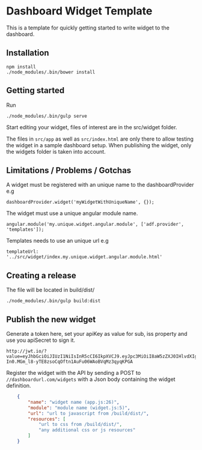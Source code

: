# Dashboard Widget Template

This is a template for quickly getting started to write widget to the dashboard.

## Installation

	npm install
	./node_modules/.bin/bower install

## Getting started

Run

	./node_modules/.bin/gulp serve

Start editing your widget, files of interest are in the src/widget folder.

The files in `src/app` as well as `src/index.html` are only there to allow
testing the widget in a sample dashboard setup. When publishing the widget,
only the widgets folder is taken into account.

## Limitations / Problems / Gotchas

A widget must be registered with an unique name to the dashboardProvider e.g

	dashboardProvider.widget('myWidgetWithUniqueName', {});

The widget must use a unique angular module name.

	angular.module('my.unique.widget.angular.module', ['adf.provider', 'templates']);

Templates needs to use an unique url e.g

	templateUrl: '../src/widget/index.my.unique.widget.angular.module.html'

## Creating a release

The file will be located in build/dist/

	./node_modules/.bin/gulp build:dist

## Publish the new widget

Generate a token here, set your apiKey as value for sub, iss property and use you apiSecret to sign it.

	http://jwt.io/?value=eyJhbGciOiJIUzI1NiIsInR5cCI6IkpXVCJ9.eyJpc3MiOiI8aW5zZXJ0IHlvdXIgYXBpS2V5PiIsInN1YiI6IjxpbnNlcnQgeW91ciBhcGlLZXk-In0.MGm_l8-yTE8zsoCqOftn1AuFu06WAoBVqMz3qyqKPGA

Register the widget with the API by sending a POST to ```//dashboardurl.com/widgets``` with a Json body containing the widget definition.

```json
	{
		"name": "widget name (app.js:26)",
		"module": "module name (widget.js:5)",
		"url": "url to javascript from /build/dist/",
		"resources": [
			"url to css from /build/dist/",
			"any additional css or js resources"
		]
	}
```
